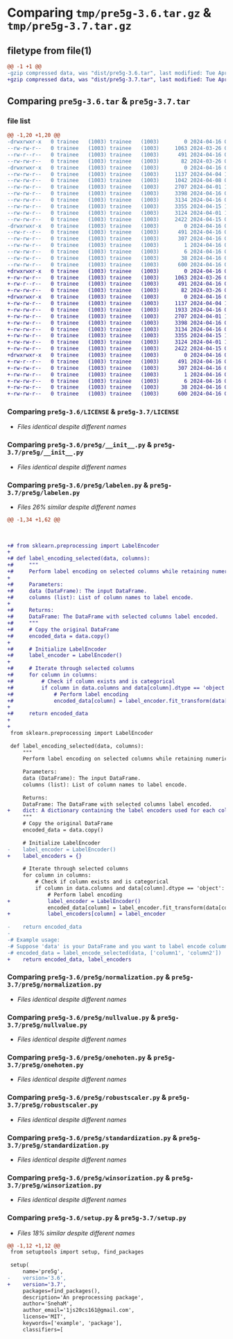 # Comparing `tmp/pre5g-3.6.tar.gz` & `tmp/pre5g-3.7.tar.gz`

## filetype from file(1)

```diff
@@ -1 +1 @@
-gzip compressed data, was "dist/pre5g-3.6.tar", last modified: Tue Apr 16 05:17:10 2024, max compression
+gzip compressed data, was "dist/pre5g-3.7.tar", last modified: Tue Apr 16 05:35:31 2024, max compression
```

## Comparing `pre5g-3.6.tar` & `pre5g-3.7.tar`

### file list

```diff
@@ -1,20 +1,20 @@
-drwxrwxr-x   0 trainee   (1003) trainee   (1003)        0 2024-04-16 05:17:10.849445 pre5g-3.6/
--rw-rw-r--   0 trainee   (1003) trainee   (1003)     1063 2024-03-26 07:38:31.000000 pre5g-3.6/LICENSE
--rw-r--r--   0 trainee   (1003) trainee   (1003)      491 2024-04-16 05:17:10.849445 pre5g-3.6/PKG-INFO
--rw-rw-r--   0 trainee   (1003) trainee   (1003)       82 2024-03-26 07:39:06.000000 pre5g-3.6/README.md
-drwxrwxr-x   0 trainee   (1003) trainee   (1003)        0 2024-04-16 05:17:10.848445 pre5g-3.6/pre5g/
--rw-rw-r--   0 trainee   (1003) trainee   (1003)     1137 2024-04-04 11:14:45.000000 pre5g-3.6/pre5g/__init__.py
--rw-rw-r--   0 trainee   (1003) trainee   (1003)     1042 2024-04-08 06:54:23.000000 pre5g-3.6/pre5g/labelen.py
--rw-rw-r--   0 trainee   (1003) trainee   (1003)     2707 2024-04-01 11:33:46.000000 pre5g-3.6/pre5g/normalization.py
--rw-rw-r--   0 trainee   (1003) trainee   (1003)     3398 2024-04-16 05:16:56.000000 pre5g-3.6/pre5g/nullvalue.py
--rw-rw-r--   0 trainee   (1003) trainee   (1003)     3134 2024-04-16 04:29:45.000000 pre5g-3.6/pre5g/onehoten.py
--rw-rw-r--   0 trainee   (1003) trainee   (1003)     3355 2024-04-15 10:02:56.000000 pre5g-3.6/pre5g/robustscaler.py
--rw-rw-r--   0 trainee   (1003) trainee   (1003)     3124 2024-04-01 11:39:06.000000 pre5g-3.6/pre5g/standardization.py
--rw-rw-r--   0 trainee   (1003) trainee   (1003)     2422 2024-04-15 07:20:59.000000 pre5g-3.6/pre5g/winsorization.py
-drwxrwxr-x   0 trainee   (1003) trainee   (1003)        0 2024-04-16 05:17:10.849445 pre5g-3.6/pre5g.egg-info/
--rw-r--r--   0 trainee   (1003) trainee   (1003)      491 2024-04-16 05:17:10.000000 pre5g-3.6/pre5g.egg-info/PKG-INFO
--rw-rw-r--   0 trainee   (1003) trainee   (1003)      307 2024-04-16 05:17:10.000000 pre5g-3.6/pre5g.egg-info/SOURCES.txt
--rw-rw-r--   0 trainee   (1003) trainee   (1003)        1 2024-04-16 05:17:10.000000 pre5g-3.6/pre5g.egg-info/dependency_links.txt
--rw-rw-r--   0 trainee   (1003) trainee   (1003)        6 2024-04-16 05:17:10.000000 pre5g-3.6/pre5g.egg-info/top_level.txt
--rw-rw-r--   0 trainee   (1003) trainee   (1003)       38 2024-04-16 05:17:10.849445 pre5g-3.6/setup.cfg
--rw-rw-r--   0 trainee   (1003) trainee   (1003)      600 2024-04-16 05:17:00.000000 pre5g-3.6/setup.py
+drwxrwxr-x   0 trainee   (1003) trainee   (1003)        0 2024-04-16 05:35:31.662017 pre5g-3.7/
+-rw-rw-r--   0 trainee   (1003) trainee   (1003)     1063 2024-03-26 07:38:31.000000 pre5g-3.7/LICENSE
+-rw-r--r--   0 trainee   (1003) trainee   (1003)      491 2024-04-16 05:35:31.662017 pre5g-3.7/PKG-INFO
+-rw-rw-r--   0 trainee   (1003) trainee   (1003)       82 2024-03-26 07:39:06.000000 pre5g-3.7/README.md
+drwxrwxr-x   0 trainee   (1003) trainee   (1003)        0 2024-04-16 05:35:31.653017 pre5g-3.7/pre5g/
+-rw-rw-r--   0 trainee   (1003) trainee   (1003)     1137 2024-04-04 11:14:45.000000 pre5g-3.7/pre5g/__init__.py
+-rw-rw-r--   0 trainee   (1003) trainee   (1003)     1933 2024-04-16 05:35:02.000000 pre5g-3.7/pre5g/labelen.py
+-rw-rw-r--   0 trainee   (1003) trainee   (1003)     2707 2024-04-01 11:33:46.000000 pre5g-3.7/pre5g/normalization.py
+-rw-rw-r--   0 trainee   (1003) trainee   (1003)     3398 2024-04-16 05:16:56.000000 pre5g-3.7/pre5g/nullvalue.py
+-rw-rw-r--   0 trainee   (1003) trainee   (1003)     3134 2024-04-16 04:29:45.000000 pre5g-3.7/pre5g/onehoten.py
+-rw-rw-r--   0 trainee   (1003) trainee   (1003)     3355 2024-04-15 10:02:56.000000 pre5g-3.7/pre5g/robustscaler.py
+-rw-rw-r--   0 trainee   (1003) trainee   (1003)     3124 2024-04-01 11:39:06.000000 pre5g-3.7/pre5g/standardization.py
+-rw-rw-r--   0 trainee   (1003) trainee   (1003)     2422 2024-04-15 07:20:59.000000 pre5g-3.7/pre5g/winsorization.py
+drwxrwxr-x   0 trainee   (1003) trainee   (1003)        0 2024-04-16 05:35:31.661017 pre5g-3.7/pre5g.egg-info/
+-rw-r--r--   0 trainee   (1003) trainee   (1003)      491 2024-04-16 05:35:31.000000 pre5g-3.7/pre5g.egg-info/PKG-INFO
+-rw-rw-r--   0 trainee   (1003) trainee   (1003)      307 2024-04-16 05:35:31.000000 pre5g-3.7/pre5g.egg-info/SOURCES.txt
+-rw-rw-r--   0 trainee   (1003) trainee   (1003)        1 2024-04-16 05:35:31.000000 pre5g-3.7/pre5g.egg-info/dependency_links.txt
+-rw-rw-r--   0 trainee   (1003) trainee   (1003)        6 2024-04-16 05:35:31.000000 pre5g-3.7/pre5g.egg-info/top_level.txt
+-rw-rw-r--   0 trainee   (1003) trainee   (1003)       38 2024-04-16 05:35:31.662017 pre5g-3.7/setup.cfg
+-rw-rw-r--   0 trainee   (1003) trainee   (1003)      600 2024-04-16 05:35:26.000000 pre5g-3.7/setup.py
```

### Comparing `pre5g-3.6/LICENSE` & `pre5g-3.7/LICENSE`

 * *Files identical despite different names*

### Comparing `pre5g-3.6/pre5g/__init__.py` & `pre5g-3.7/pre5g/__init__.py`

 * *Files identical despite different names*

### Comparing `pre5g-3.6/pre5g/labelen.py` & `pre5g-3.7/pre5g/labelen.py`

 * *Files 26% similar despite different names*

```diff
@@ -1,34 +1,62 @@
 
 
 
+# from sklearn.preprocessing import LabelEncoder
+
+# def label_encoding_selected(data, columns):
+#     """
+#     Perform label encoding on selected columns while retaining numeric values.
+
+#     Parameters:
+#     data (DataFrame): The input DataFrame.
+#     columns (list): List of column names to label encode.
+
+#     Returns:
+#     DataFrame: The DataFrame with selected columns label encoded.
+#     """
+#     # Copy the original DataFrame
+#     encoded_data = data.copy()
+    
+#     # Initialize LabelEncoder
+#     label_encoder = LabelEncoder()
+    
+#     # Iterate through selected columns
+#     for column in columns:
+#         # Check if column exists and is categorical
+#         if column in data.columns and data[column].dtype == 'object':
+#             # Perform label encoding
+#             encoded_data[column] = label_encoder.fit_transform(data[column])
+    
+#     return encoded_data
+
+
 from sklearn.preprocessing import LabelEncoder
 
 def label_encoding_selected(data, columns):
     """
     Perform label encoding on selected columns while retaining numeric values.
 
     Parameters:
     data (DataFrame): The input DataFrame.
     columns (list): List of column names to label encode.
 
     Returns:
     DataFrame: The DataFrame with selected columns label encoded.
+    dict: A dictionary containing the label encoders used for each column.
     """
     # Copy the original DataFrame
     encoded_data = data.copy()
     
     # Initialize LabelEncoder
-    label_encoder = LabelEncoder()
+    label_encoders = {}
     
     # Iterate through selected columns
     for column in columns:
         # Check if column exists and is categorical
         if column in data.columns and data[column].dtype == 'object':
             # Perform label encoding
+            label_encoder = LabelEncoder()
             encoded_data[column] = label_encoder.fit_transform(data[column])
+            label_encoders[column] = label_encoder
     
-    return encoded_data
-
-# Example usage:
-# Suppose 'data' is your DataFrame and you want to label encode columns ['column1', 'column2']:
-# encoded_data = label_encode_selected(data, ['column1', 'column2'])
+    return encoded_data, label_encoders
```

### Comparing `pre5g-3.6/pre5g/normalization.py` & `pre5g-3.7/pre5g/normalization.py`

 * *Files identical despite different names*

### Comparing `pre5g-3.6/pre5g/nullvalue.py` & `pre5g-3.7/pre5g/nullvalue.py`

 * *Files identical despite different names*

### Comparing `pre5g-3.6/pre5g/onehoten.py` & `pre5g-3.7/pre5g/onehoten.py`

 * *Files identical despite different names*

### Comparing `pre5g-3.6/pre5g/robustscaler.py` & `pre5g-3.7/pre5g/robustscaler.py`

 * *Files identical despite different names*

### Comparing `pre5g-3.6/pre5g/standardization.py` & `pre5g-3.7/pre5g/standardization.py`

 * *Files identical despite different names*

### Comparing `pre5g-3.6/pre5g/winsorization.py` & `pre5g-3.7/pre5g/winsorization.py`

 * *Files identical despite different names*

### Comparing `pre5g-3.6/setup.py` & `pre5g-3.7/setup.py`

 * *Files 18% similar despite different names*

```diff
@@ -1,12 +1,12 @@
 from setuptools import setup, find_packages
 
 setup(
     name='pre5g',
-    version='3.6',
+    version='3.7',
     packages=find_packages(),
     description='An preprocessing package',
     author='SnehaM',
     author_email='1js20cs161@gmail.com',
     license='MIT',
     keywords=['example', 'package'],
     classifiers=[
```

